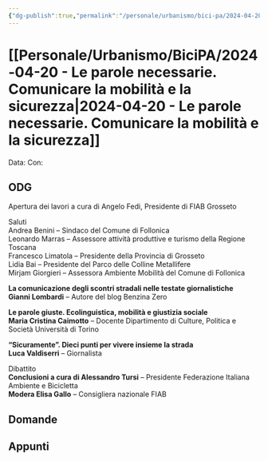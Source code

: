 ```yaml
---
{"dg-publish":true,"permalink":"/personale/urbanismo/bici-pa/2024-04-20-le-parole-necessarie-comunicare-la-mobilita-e-la-sicurezza/"}
---
```





# [[Personale/Urbanismo/BiciPA/2024-04-20 - Le parole necessarie. Comunicare la mobilità e la sicurezza\|2024-04-20 - Le parole necessarie. Comunicare la mobilità e la sicurezza]]

Data:
Con: 

## ODG


Apertura dei lavori a cura di Angelo Fedi, Presidente di FIAB Grosseto

Saluti  
Andrea Benini – Sindaco del Comune di Follonica  
Leonardo Marras – Assessore attività produttive e turismo della Regione Toscana  
Francesco Limatola – Presidente della Provincia di Grosseto  
Lidia Bai – Presidente del Parco delle Colline Metallifere  
Mirjam Giorgieri – Assessora Ambiente Mobilità del Comune di Follonica

**La comunicazione degli scontri stradali nelle testate giornalistiche**  
**Gianni Lombardi** – Autore del blog Benzina Zero

**Le parole giuste. Ecolinguistica, mobilità e giustizia sociale**  
**Maria Cristina Caimotto** – Docente Dipartimento di Culture, Politica e Società Università di Torino

**“Sicuramente”. Dieci punti per vivere insieme la strada**  
**Luca Valdiserri** – Giornalista

Dibattito  
**Conclusioni a cura di Alessandro Tursi** – Presidente Federazione Italiana Ambiente e Bicicletta  
**Modera Elisa Gallo** – Consigliera nazionale FIAB

## Domande

## Appunti

